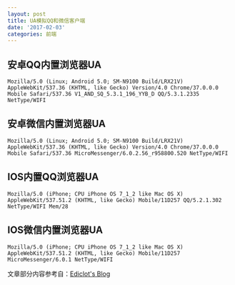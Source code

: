 ```yaml
---
layout: post
title: UA模拟QQ和微信客户端
date: '2017-02-03'
categories: 前端
---
```


## 安卓QQ内置浏览器UA

```
Mozilla/5.0 (Linux; Android 5.0; SM-N9100 Build/LRX21V) AppleWebKit/537.36 (KHTML, like Gecko) Version/4.0 Chrome/37.0.0.0 Mobile Safari/537.36 V1_AND_SQ_5.3.1_196_YYB_D QQ/5.3.1.2335 NetType/WIFI
```

## 安卓微信内置浏览器UA

```
Mozilla/5.0 (Linux; Android 5.0; SM-N9100 Build/LRX21V) AppleWebKit/537.36 (KHTML, like Gecko) Version/4.0 Chrome/37.0.0.0 Mobile Safari/537.36 MicroMessenger/6.0.2.56_r958800.520 NetType/WIFI
```

## IOS内置QQ浏览器UA

	Mozilla/5.0 (iPhone; CPU iPhone OS 7_1_2 like Mac OS X) AppleWebKit/537.51.2 (KHTML, like Gecko) Mobile/11D257 QQ/5.2.1.302 NetType/WIFI Mem/28

## IOS微信内置浏览器UA

```
Mozilla/5.0 (iPhone; CPU iPhone OS 7_1_2 like Mac OS X) AppleWebKit/537.51.2 (KHTML, like Gecko) Mobile/11D257 MicroMessenger/6.0.1 NetType/WIFI
```

文章部分内容参考自：[Ediclot's Blog](http://www.tuicool.com/articles/Vz6NbmV)